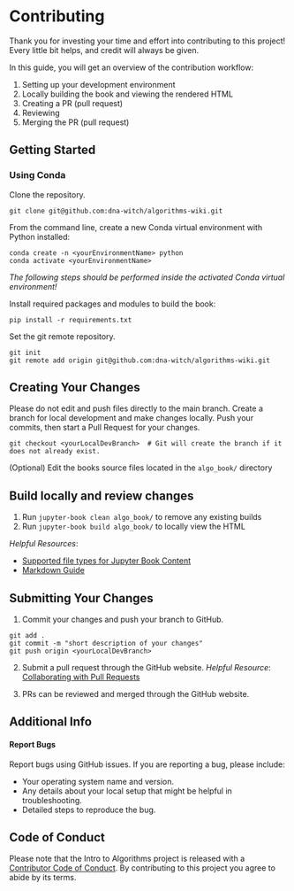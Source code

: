 # Contributing

Thank you for investing your time and effort into contributing to this project! Every little bit
helps, and credit will always be given. 

In this guide, you will get an overview of the contribution workflow:  
1. Setting up your development environment
2. Locally building the book and viewing the rendered HTML
3. Creating a PR (pull request)
4. Reviewing
5. Merging the PR (pull request)

## Getting Started

### Using Conda

Clone the repository.
```
git clone git@github.com:dna-witch/algorithms-wiki.git
```
From the command line, create a new Conda virtual environment with Python installed:
```
conda create -n <yourEnvironmentName> python
conda activate <yourEnvironmentName>
```
*The following steps should be performed inside the activated Conda virtual environment!*

Install required packages and modules to build the book:
```
pip install -r requirements.txt
```

Set the git remote repository.
```
git init
git remote add origin git@github.com:dna-witch/algorithms-wiki.git
```

## Creating Your Changes

Please do not edit and push files directly to the main branch. Create a branch for local development and make changes locally. Push your commits, then start a Pull Request for your changes. 

```
git checkout <yourLocalDevBranch>  # Git will create the branch if it does not already exist.
```

(Optional) Edit the books source files located in the `algo_book/` directory

## Build locally and review changes
1. Run `jupyter-book clean algo_book/` to remove any existing builds
2. Run `jupyter-book build algo_book/` to locally view the HTML

*Helpful Resources*: 
* [Supported file types for Jupyter Book Content](https://jupyterbook.org/en/stable/file-types/index.html)
* [Markdown Guide](https://markdownguide.offshoot.io/)

## Submitting Your Changes

1. Commit your changes and push your branch to GitHub.
```
git add .
git commit -m "short description of your changes"
git push origin <yourLocalDevBranch>
```
2. Submit a pull request through the GitHub website.
*Helpful Resource*: [Collaborating with Pull Requests](https://docs.github.com/en/pull-requests/collaborating-with-pull-requests)

3. PRs can be reviewed and merged through the GitHub website.

## Additional Info

#### Report Bugs
Report bugs using GitHub issues.
If you are reporting a bug, please include:

* Your operating system name and version.
* Any details about your local setup that might be helpful in troubleshooting.
* Detailed steps to reproduce the bug.

## Code of Conduct

Please note that the Intro to Algorithms project is released with a [Contributor Code of Conduct](CONDUCT.md). By contributing to this project you agree to abide by its terms.
